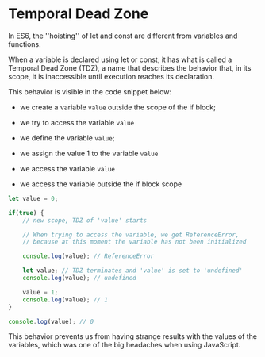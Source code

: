 # Temporal Dead Zone
In ES6, the ''hoisting'' of let and const are different from variables and functions.

When a variable is declared using let or const, it has what is called a Temporal Dead Zone (TDZ), a name that describes the behavior that, in its scope, it is inaccessible until execution reaches its declaration.

This behavior is visible in the code snippet below:

* we create a variable ```value``` outside the scope of the if block;

* we try to access the variable ```value```

* we define the variable ```value```;

* we assign the value 1 to the variable ```value```

* we access the variable ```value```

* we access the variable outside the if block scope

```js
let value = 0;

if(true) {
    // new scope, TDZ of 'value' starts

    // When trying to access the variable, we get ReferenceError,
    // because at this moment the variable has not been initialized

    console.log(value); // ReferenceError

    let value; // TDZ terminates and 'value' is set to 'undefined'
    console.log(value); // undefined

    value = 1;
    console.log(value); // 1
}

console.log(value); // 0
```

This behavior prevents us from having strange results with the values of the variables, which was one of the big headaches when using JavaScript.
